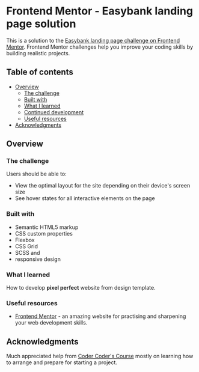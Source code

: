 # Frontend Mentor - Easybank landing page solution

This is a solution to the [Easybank landing page challenge on Frontend Mentor](https://www.frontendmentor.io/challenges/easybank-landing-page-WaUhkoDN). Frontend Mentor challenges help you improve your coding skills by building realistic projects. 

## Table of contents

- [Overview](#overview)
  - [The challenge](#the-challenge)
  - [Built with](#built-with)
  - [What I learned](#what-i-learned)
  - [Continued development](#continued-development)
  - [Useful resources](#useful-resources)
- [Acknowledgments](#acknowledgments)

## Overview

### The challenge

Users should be able to:

- View the optimal layout for the site depending on their device's screen size
- See hover states for all interactive elements on the page

### Built with

- Semantic HTML5 markup
- CSS custom properties
- Flexbox
- CSS Grid
- SCSS and 
- responsive design

### What I learned

How to develop **pixel perfect** website from design template.

### Useful resources

- [Frontend Mentor](https://www.frontendmentor.io/challenges) - an amazing website for practising and sharpening your web development skills.

## Acknowledgments

Much appreciated help from [Coder Coder's Course](https://www.youtube.com/watch?v=aoQ6S1a32j8&list=PLmKhkuTkHTd87f6LsT6uUJC5J5jlAi_YI&index=19&t=123s)
mostly on learning how to arrange and prepare for starting a project.
